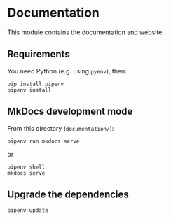 # Documentation

This module contains the documentation and website.

## Requirements

You need Python (e.g. using `pyenv`), then:

```shell
pip install pipenv
pipenv install
```

## MkDocs development mode

From this directory (`documentation/`):

```shell
pipenv run mkdocs serve
```

or

```shell
pipenv shell
mkdocs serve
```

## Upgrade the dependencies

```shell
pipenv update
```
